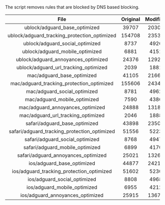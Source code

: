 The script removes rules that are blocked by DNS based blocking.


| File | Original | Modified |
|:----:|:-----:|:-----:|
| ublock/adguard_base_optimized | 39707 | 20309 |
| ublock/adguard_tracking_protection_optimized | 154708 | 23533 |
| ublock/adguard_social_optimized | 8737 | 4926 |
| ublock/adguard_mobile_optimized | 6881 | 4151 |
| ublock/adguard_annoyances_optimized | 24376 | 12924 |
| ublock/adguard_url_tracking_optimized | 2039 | 1881 |
| mac/adguard_base_optimized | 41105 | 21660 |
| mac/adguard_tracking_protection_optimized | 155606 | 24341 |
| mac/adguard_social_optimized | 8781 | 4962 |
| mac/adguard_mobile_optimized | 7590 | 4386 |
| mac/adguard_annoyances_optimized | 24888 | 13185 |
| mac/adguard_url_tracking_optimized | 2046 | 1888 |
| safari/adguard_base_optimized | 43898 | 23509 |
| safari/adguard_tracking_protection_optimized | 51556 | 5223 |
| safari/adguard_social_optimized | 8768 | 4947 |
| safari/adguard_mobile_optimized | 6899 | 4170 |
| safari/adguard_annoyances_optimized | 25021 | 13263 |
| ios/adguard_base_optimized | 44877 | 24211 |
| ios/adguard_tracking_protection_optimized | 51602 | 5230 |
| ios/adguard_social_optimized | 8808 | 4968 |
| ios/adguard_mobile_optimized | 6955 | 4212 |
| ios/adguard_annoyances_optimized | 25915 | 13672 |